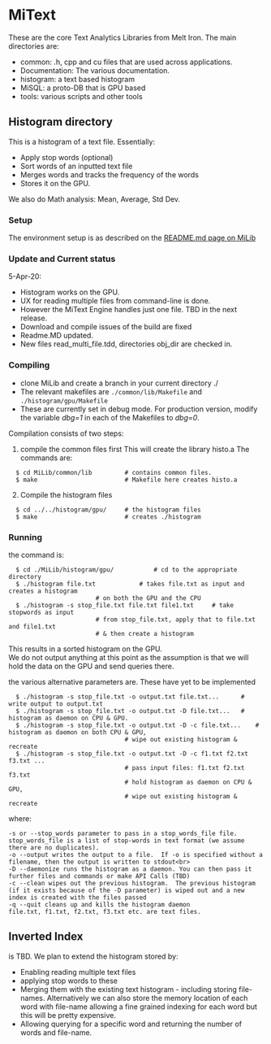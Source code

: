 # MiText
These are the core Text Analytics Libraries from Melt Iron.  The main directories are:
* common: .h, cpp and cu files that are used across applications.
* Documentation: The various documentation.
* histogram: a text based histogram
* MiSQL: a proto-DB that is GPU based
* tools: various scripts and other tools

## Histogram directory
This is a histogram of a text file.  Essentially:
* Apply stop words (optional)
* Sort words of an inputted text file
* Merges words and tracks the frequency of the words
* Stores it on the GPU.

We also do Math analysis: Mean, Average, Std Dev.

### Setup
The environment setup is as described on the [README.md page on MiLib](https://github.com/rinka-meltiron/MiLib#setup)

### Update and Current status
5-Apr-20:
* Histogram works on the GPU.
* UX for reading multiple files from command-line is done.
* However the MiText Engine handles just one file.  TBD in the next release.
* Download and compile issues of the build are fixed
* Readme.MD updated.
* New files read_multi_file.tdd, directories obj_dir are checked in.

### Compiling
* clone MiLib and create a branch in your current directory ./
* The relevant makefiles are ```./common/lib/Makefile``` and ```./histogram/gpu/Makefile```
* These are currently set in debug mode.  For production version, modify the variable *dbg=1* in each of the Makefiles to *dbg=0*.

Compilation consists of two steps:

1. compile the common files first
  This will create the library histo.a  The commands are:

```
  $ cd MiLib/common/lib         # contains common files.
  $ make                        # Makefile here creates histo.a
```

2. Compile the histogram files
```
  $ cd ../../histogram/gpu/     # the histogram files
  $ make                        # creates ./histogram
```

### Running
the command is:
```
  $ cd ./MiLib/histogram/gpu/			# cd to the appropriate directory
  $ ./histogram file.txt			# takes file.txt as input and creates a histogram
						# on both the GPU and the CPU
  $ ./histogram -s stop_file.txt file.txt file1.txt		# take stopwords as input
						# from stop_file.txt, apply that to file.txt and file1.txt
						# & then create a histogram
```
This results in a sorted histogram on the GPU.<br>
We do not output anything at this point as the assumption is that we will hold the data on the GPU and send queries there.

the various alternative parameters are.  These have yet to be implemented
```
  $ ./histogram -s stop_file.txt -o output.txt file.txt...		# write output to output.txt
  $ ./histogram -s stop_file.txt -o output.txt -D file.txt...	# histogram as daemon on CPU & GPU.
  $ ./histogram -s stop_file.txt -o output.txt -D -c file.txt...	# histogram as daemon on both CPU & GPU,
								# wipe out existing histogram & recreate
  $ ./histogram -s stop_file.txt -o output.txt -D -c f1.txt f2.txt f3.txt ...
								# pass input files: f1.txt f2.txt f3.txt
								# hold histogram as daemon on CPU & GPU,
								# wipe out existing histogram & recreate
```
where:<br>
```
-s or --stop_words parameter to pass in a stop_words_file file.
stop_words_file is a list of stop-words in text format (we assume there are no duplicates).
-o --output writes the output to a file.  If -o is specified without a filename, then the output is written to stdout<br>
-D --daemonize runs the histogram as a daemon. You can then pass it further files and commands or make API Calls (TBD)
-c --clean wipes out the previous histogram.  The previous histogram (if it exists because of the -D parameter) is wiped out and a new index is created with the files passed
-q --quit cleans up and kills the histogram daemon
file.txt, f1.txt, f2.txt, f3.txt etc. are text files.
```

## Inverted Index
is TBD.  We plan to extend the histogram stored by:
* Enabling reading multiple text files
* applying stop words to these
* Merging them with the existing text histogram - including storing file-names.  Alternatively we can also store the memory location of each word with file-name allowing a fine grained indexing for each word but this will be pretty expensive.
* Allowing querying for a specific word and returning the number of words and file-name.
